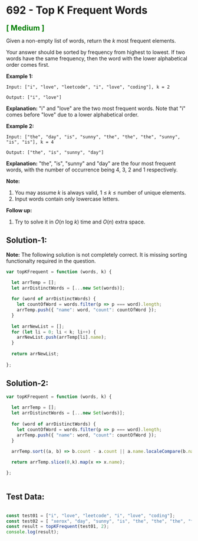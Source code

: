 # **692 - Top K Frequent Words** 

<span style="font-size: 20px; font-weight: bold; color:green">[ Medium ]</span>

Given a non-empty list of words, return the *k* most frequent elements.

Your answer should be sorted by frequency from highest to lowest. If two words
have the same frequency, then the word with the lower alphabetical order comes
first.

**Example 1:**

    Input: ["i", "love", "leetcode", "i", "love", "coding"], k = 2

    Output: ["i", "love"]
    
**Explanation:** "i" and "love" are the two most frequent words. Note that "i" comes before "love" due to a lower alphabetical order.

**Example 2:**

    Input: ["the", "day", "is", "sunny", "the", "the", "the", "sunny", "is", "is"], k = 4

    Output: ["the", "is", "sunny", "day"]

**Explanation:** "the", "is", "sunny" and "day" are the four most frequent words, with the number of occurrence being 4, 3, 2 and 1 respectively.

**Note:**

1.  You may assume *k* is always valid, 1 ≤ *k* ≤ number of unique elements.
2.  Input words contain only lowercase letters.

**Follow up:**

1.  Try to solve it in *O*(*n* log *k*) time and *O*(*n*) extra space.

## **Solution-1:**

**Note:** The following solution is not completely correct. It is missing sorting functionalty required in the question.

```JavaScript
var topKFrequent = function (words, k) {

  let arrTemp = [];
  let arrDistinctWords = [...new Set(words)];
  
  for (word of arrDistinctWords) {
    let countOfWord = words.filter(p => p === word).length;
    arrTemp.push({ "name": word, "count": countOfWord });
  }
  
  let arrNewList = [];
  for (let li = 0; li < k; li++) {
    arrNewList.push(arrTemp[li].name);
  }
  
  return arrNewList;
  
};

```

## **Solution-2:**

```JavaScript
var topKFrequent = function (words, k) {

  let arrTemp = [];
  let arrDistinctWords = [...new Set(words)];
  
  for (word of arrDistinctWords) {
    let countOfWord = words.filter(p => p === word).length;
    arrTemp.push({ "name": word, "count": countOfWord });
  }
  
  arrTemp.sort((a, b) => b.count - a.count || a.name.localeCompare(b.name));

  return arrTemp.slice(0,k).map(x => x.name);

};
  
```

## **Test Data:**

```JavaScript

const test01 = ["i", "love", "leetcode", "i", "love", "coding"];
const test02 = [ "xerox", "day", "sunny", "is", "the", "the", "the", "the", "sunny", "is", "is" ];
const result = topKFrequent(test01, 2);
console.log(result);

```